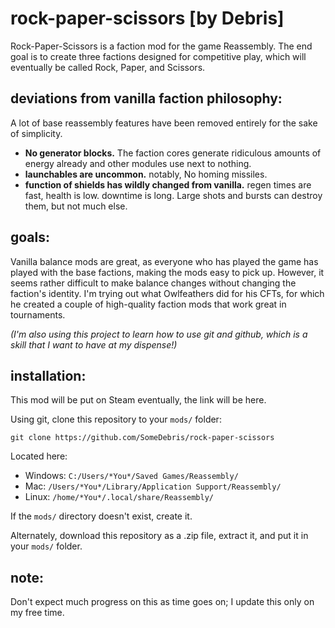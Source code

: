 # rock-paper-scissors [by Debris]

Rock-Paper-Scissors is a faction mod for the game Reassembly. The end goal is to create three factions designed for competitive play, which will eventually be called Rock, Paper, and Scissors.

## deviations from vanilla faction philosophy:

A lot of base reassembly features have been removed entirely for the sake of simplicity.
- **No generator blocks.** The faction cores generate ridiculous amounts of energy already and other modules use next to nothing.
- **launchables are uncommon.** notably, No homing missiles.
- **function of shields has wildly changed from vanilla.** regen times are fast, health is low. downtime is long. Large shots and bursts can destroy them, but not much else.

## goals:

Vanilla balance mods are great, as everyone who has played the game has played with the base factions, making the mods easy to pick up. However, it seems rather difficult to make balance changes without changing the faction's identity. I'm trying out what Owlfeathers did for his CFTs, for which he created a couple of high-quality faction mods that work great in tournaments.

_(I'm also using this project to learn how to use git and github, which is a skill that I want to have at my dispense!)_

## installation:

This mod will be put on Steam eventually, the link will be here.

Using git, clone this repository to your `mods/` folder:
```
git clone https://github.com/SomeDebris/rock-paper-scissors
```

Located here:
- Windows: `C:/Users/*You*/Saved Games/Reassembly/`
- Mac: `/Users/*You*/Library/Application Support/Reassembly/`
- Linux: `/home/*You*/.local/share/Reassembly/`

If the `mods/` directory doesn't exist, create it.

Alternately, download this repository as a .zip file, extract it, and put it in your `mods/` folder.

## note:

Don't expect much progress on this as time goes on; I update this only on my free time.
